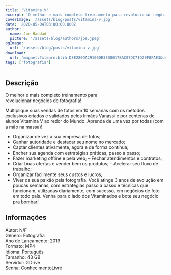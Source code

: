 ```yaml
---
title: 'Vitamina V'
excerpt: 'O melhor e mais completo treinamento para revolucionar negócios de fotografia!  Multiplique suas vendas de fotos em 10 semanas com os métodos exclusivos criados e validados pelos Irmãos Vanassi e por centenas de alunos Vitamina V ao redor do Mundo. Aprenda de uma vez por todas (com a'
coverImage: '/assets/blog/posts/vitamina-v.jpg'
date: '2020-05-04T03:00:00.000Z'
author:
  name: Joe Haddad
  picture: '/assets/blog/authors/joe.jpeg'
ogImage:
  url: '/assets/blog/posts/vitamina-v.jpg'
download:
  url: 'magnet:?xt=urn:btih:D8E280DA29106DE3ED0017BAC07DC71D20F0FAE3&dn=Vitamina%20V%20-%20Irm%c3%a3os%20Vanassi&tr=udp%3a%2f%2ftracker.openbittorrent.com%3a1337%2fannounce&tr=udp%3a%2f%2ftracker.opentrackr.org%3a1337%2fannounce'
tags: ['fotografia']
---
```

<h2>Descrição</h2>
<p></p><p>O melhor e mais completo treinamento para revolucionar negócios de fotografia!</p><p>Multiplique suas vendas de fotos em 10 semanas com os métodos exclusivos criados e validados pelos Irmãos Vanassi e por centenas de alunos Vitamina V ao redor do Mundo. Aprenda de uma vez por todas (com a mão na massa)!</p><ul><li>Organizar de vez a sua empresa de fotos;</li><li>Ganhar autoridade e destacar seu nome no mercado;</li><li>Captar clientes ativamente, agora e de forma contínua;</li><li>Encher sua agenda com estratégias práticas, passo a passo;</li><li>Fazer marketing offline e pela web; – Fechar atendimentos e contratos;</li><li>Criar boas ofertas e vender bem os produtos; – Acelerar seu fluxo de trabalho;</li><li>Organizar facilmente seus custos e lucros;</li><li>Viver da sua paixão pela fotografia. Você atinge 3 anos de evolução em poucas semanas, com estratégias passo a passo e técnicas que funcionam, utilizadas diariamente, com sucesso, em negócios de foto em todo país. Venha para o lado dos Vitaminados e bote seu negócio pra bombar!</li></ul><h2>Informações</h2><p>Autor: N/F<br/>Gênero: Fotografia<br/>Ano de Lançamento: 2019<br/>Formato: MP4<br/>Idioma: Português<br/>Tamanho: 43 GB<br/>Servidor: GDrive<br/>Senha: ConhecimentoLivre</p>